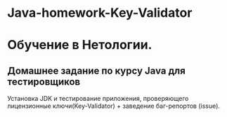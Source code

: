 # Java-homework-Key-Validator

# Обучение в Нетологии.

## Домашнее задание по курсу Java для тестировщиков

Установка JDK и тестирование приложения, проверяющего лицензионные ключи(Key-Validator) + заведение баг-репортов (issue).
